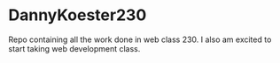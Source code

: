 # DannyKoester230
Repo containing all the work done in web class 230.
I also am excited to start taking web development class.
